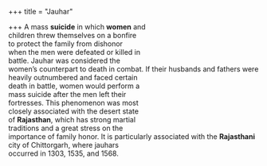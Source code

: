 +++
title = "Jauhar"

+++
A mass **suicide** in which **women** and  
children threw themselves on a bonfire  
to protect the family from dishonor  
when the men were defeated or killed in  
battle. Jauhar was considered the  
women’s counterpart to death in combat. If their husbands and fathers were  
heavily outnumbered and faced certain  
death in battle, women would perform a  
mass suicide after the men left their  
fortresses. This phenomenon was most  
closely associated with the desert state  
of **Rajasthan**, which has strong martial  
traditions and a great stress on the  
importance of family honor. It is particularly associated with the **Rajasthani**  
city of Chittorgarh, where jauhars  
occurred in 1303, 1535, and 1568.